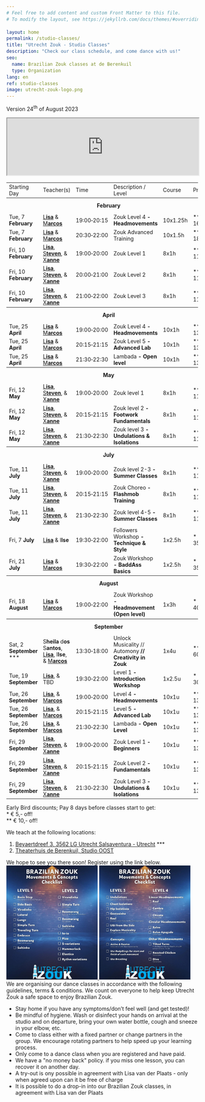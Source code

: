 ```yaml
---
# Feel free to add content and custom Front Matter to this file.
# To modify the layout, see https://jekyllrb.com/docs/themes/#overriding-theme-defaults

layout: home
permalink: /studio-classes/
title: "Utrecht Zouk - Studio Classes"
description: "Check our class schedule, and come dance with us!"
seo:
  name: Brazilian Zouk classes at de Berenkuil
  type: Organization
lang: en
ref: studio-classes
image: utrecht-zouk-logo.png
---
```


Version 24<sup>th</sup> of August 2023

<script src="https://cdnjs.cloudflare.com/ajax/libs/iframe-resizer/4.3.2/iframeResizer.min.js"></script>
<iframe
    id="bueno-schedule"
    src="https://www.bueno.nu/webshop/school/521/schedule?currentDate=24-11-2023&skipEmptyWeeksOnFirstLoad=NO&calendarEntryTypes=&locations=&genres=&levels=&employees="
    style="width: 1px; min-width: 100%"></iframe>
<script>
    iFrameResize(
        {
            log: false,
            heightCalculationMethod: 'lowestElement',
            onScroll: function() {document.getElementById('bueno-schedule').scrollIntoView({behavior: 'smooth'}); return false},
            checkOrigin: false
        },
        '#bueno-schedule'
    )
</script>


<table id="schedule">
<tbody>

<tr>
  <td>Starting Day</td>
  <td>Teacher(s)</td>
  <td>Time</td>
  <td>Description / Level</td>
  <td>Course</td>
  <td style="width:60px">Price</td>
</tr>

<tr style="height: 40px;">
  <th colspan="9">February</th>
</tr>

<tr>
  <td>Tue, 7 <b>February</b></td>
  <td>
    <a href="/about#lisa">L<b>isa</b></a>
    &
    <a href="/about#marcos">M<b>arcos</b></a>
  </td>
  <td>19:00&#8209;20:15</td>
  <td>Zouk Level 4<b> - Headmovements</b></td>
  <td>10x1.25h</td>
  <td>&ast;&ast; € 160,-</td>
</tr>

<tr>
  <td>Tue, 7 <b>February</b></td>
  <td>
    <a href="/about#lisa">L<b>isa</b></a>
    &
    <a href="/about#marcos">M<b>arcos</b></a>
  </td>
  <td>20:30&#8209;22:00</td>
  <td>Zouk Advanced Training</td>
  <td>10x1.5h</td>
  <td>&ast;&ast; € 180,-</td>
</tr>

<tr>
  <td>Fri, 10 <b>February</b></td>
  <td>
    <a href="/about#lisa">L<b>isa</b></a>,
    <a href="/about#steven">S<b>teven</b></a>,
    &
    <a href="/about#xanne">X<b>anne</b></a>
  </td>
  <td>19:00&#8209;20:00</td>
  <td>Zouk Level 1</td>
  <td>8x1h</td>
  <td>&ast;&ast; € 110,-</td>
</tr>

<tr>
  <td>Fri, 10 <b>February</b></td>
  <td>
    <a href="/about#lisa">L<b>isa</b></a>,
    <a href="/about#steven">S<b>teven</b></a>,
    &
    <a href="/about#xanne">X<b>anne</b></a>
  </td>
  <td>20:00&#8209;21:00</td>
  <td>Zouk Level 2</td>
  <td>8x1h</td>
  <td>&ast;&ast; € 110,-</td>
</tr>

<tr>
  <td>Fri, 10 <b>February</b></td>
  <td>
    <a href="/about#lisa">L<b>isa</b></a>,
    <a href="/about#steven">S<b>teven</b></a>,
    &
    <a href="/about#xanne">X<b>anne</b></a>
  </td>
  <td>21:00&#8209;22:00</td>
  <td>Zouk Level 3</td>
  <td>8x1h</td>
  <td>&ast;&ast; € 110,-</td>
</tr>

<tr style="height: 40px;">
  <th colspan="9">April</th>
</tr>

<tr>
  <td>Tue, 25 <b>April</b></td>
  <td>
    <a href="/about#lisa">L<b>isa</b></a>
    &
    <a href="/about#marcos">M<b>arcos</b></a>
  </td>
  <td>19:00&#8209;20:00</td>
  <td>Zouk Level 4<b> - Headmovements</b></td>
  <td>10x1h</td>
  <td>&ast;&ast; € 135,-</td>
</tr>

<tr>
  <td>Tue, 25 <b>April</b></td>
  <td>
    <a href="/about#lisa">L<b>isa</b></a>
    &
    <a href="/about#marcos">M<b>arcos</b></a>
  </td>
  <td>20:15&#8209;21:15</td>
  <td>Zouk Level 5<b> - Advanced Lab</b></td>
  <td>10x1h</td>
  <td>&ast;&ast; € 135,-</td>
</tr>

<tr>
  <td>Tue, 25 <b>April</b></td>
  <td>
    <a href="/about#lisa">L<b>isa</b></a>
    &
    <a href="/about#marcos">M<b>arcos</b></a>
  </td>
  <td>21:30&#8209;22:30</td>
  <td>Lambada<b> - Open level</b></td>
  <td>10x1h</td>
  <td>&ast;&ast; € 135,-</td>
</tr>

<tr style="height: 40px;">
  <th colspan="9">May</th>
</tr>

<tr>
  <td>Fri, 12 <b>May</b></td>
  <td>
    <a href="/about#lisa">L<b>isa</b></a>,
    <a href="/about#steven">S<b>teven</b></a>,
    &
    <a href="/about#xanne">X<b>anne</b></a>
  </td>
  <td>19:00&#8209;20:00</td>
  <td>Zouk level 1</td>
  <td>8x1h</td>
  <td>&ast;&ast; € 110,-</td>
</tr>

<tr>
  <td>Fri, 12 <b>May</b></td>
  <td>
    <a href="/about#lisa">L<b>isa</b></a>,
    <a href="/about#steven">S<b>teven</b></a>,
    &
    <a href="/about#xanne">X<b>anne</b></a>
  </td>
  <td>20:15&#8209;21:15</td>
  <td>Zouk level 2<b> - Footwork Fundamentals</b></td>
  <td>8x1h</td>
  <td>&ast;&ast; € 110,-</td>
</tr>

<tr>
  <td>Fri, 12 <b>May</b></td>
  <td>
    <a href="/about#lisa">L<b>isa</b></a>,
    <a href="/about#steven">S<b>teven</b></a>,
    &
    <a href="/about#xanne">X<b>anne</b></a>
  </td>
  <td>21:30&#8209;22:30</td>
  <td>Zouk level 3<b> - Undulations & Isolations</b></td>
  <td>8x1h</td>
  <td>&ast;&ast; € 110,-</td>
</tr>

<tr style="height: 40px;">
  <th colspan="9">July</th>
</tr>

<tr>
  <td>Tue, 11 <b>July</b></td>
  <td>
    <a href="/about#lisa">L<b>isa</b></a>,
    <a href="/about#steven">S<b>teven</b></a>,
    &
    <a href="/about#xanne">X<b>anne</b></a>
  </td>
  <td>19:00&#8209;20:00</td>
  <td>Zouk level 2-3<b> - Summer Classes</b></td>
  <td>8x1h</td>
  <td>&ast;&ast; € 110,-</td>
</tr>

<tr>
  <td>Tue, 11 <b>July</b></td>
  <td>
    <a href="/about#lisa">L<b>isa</b></a>,
    <a href="/about#steven">S<b>teven</b></a>,
    &
    <a href="/about#xanne">X<b>anne</b></a>
  </td>
  <td>20:15&#8209;21:15</td>
  <td>Zouk Choreo<b> - Flashmob Training</b></td>
  <td>8x1h</td>
  <td>&ast;&ast; € 110,-</td>
</tr>

<tr>
  <td>Tue, 11 <b>July</b></td>
  <td>
    <a href="/about#lisa">L<b>isa</b></a>,
    <a href="/about#steven">S<b>teven</b></a>,
    &
    <a href="/about#xanne">X<b>anne</b></a>
  </td>
  <td>21:30&#8209;22:30</td>
  <td>Zouk level 4-5<b> - Summer Classes</b></td>
  <td>8x1h</td>
  <td>&ast;&ast; € 110,-</td>
</tr>

<tr>
  <td>Fri, 7 <b>July</b></td>
  <td>
    <a href="/about#lisa">L<b>isa</b></a> &
    I<b>lse</b>
  </td>
  <td>19:30&#8209;22:00</td>
  <td>Followers Workshop<b> - Technique & Style</b></td>
  <td>1x2.5h</td>
  <td>&ast; € 35,-</td>
</tr>

<tr>
  <td>Fri, 21 <b>July</b></td>
  <td>
    <a href="/about#lisa">L<b>isa</b></a> &
    <a href="/about#marcos">M<b>arcos</b></a>
  </td>
  <td>19:30&#8209;22:00</td>
  <td>Zouk Workshop<b> - BaddAss Basics</b></td>
  <td>1x2.5h</td>
  <td>&ast; € 35,-</td>
</tr>

<tr style="height: 40px;">
  <th colspan="9">August</th>
</tr>

<tr>
  <td>Fri, 18 <b>August</b></td>
  <td>
    <a href="/about#lisa">L<b>isa</b></a> &
    <a href="/about#marcos">M<b>arcos</b></a>
  </td>
  <td>19:00&#8209;22:00</td>
  <td>Zouk Workshop<b> - Headmovement (Open level)</b></td>
  <td>1x3h</td>
  <td>&ast; € 40,-</td>
</tr>

<tr style="height: 40px;">
  <th colspan="9">September</th>
</tr>

<tr>
  <td>Sat, 2 <b>September</b> &ast;&ast;&ast;</td>
  <td>
    S<b>heila </b>d<b>os </b>S<b>antos</b>,
    <a href="/about#lisa">L<b>isa</b></a>,
    I<b>lse</b>, &
    <a href="/about#marcos">M<b>arcos</b></a>
  </td>
  <td>13:30&#8209;18:00</td>
  <td>Unlock Musicality // Automony<b> // Creativity in Zouk</b></td>
  <td>1x4u</td>
  <td>&ast;&ast; € 60,-</td>
</tr>

<tr>
  <td>Tue, 19 <b>September</b></td>
  <td>
    <a href="/about#lisa">L<b>isa</b></a>, &
    TBD
  </td>
  <td>19:30&#8209;22:00</td>
  <td>Level 1<b> - Introduction Workshop</b></td>
  <td>1x2.5u</td>
  <td>&ast; € 30,-</td>
</tr>

<tr>
  <td>Tue, 26 <b>September</b></td>
  <td>
    <a href="/about#lisa">L<b>isa</b></a>, &
    <a href="/about#marcos">M<b>arcos</b></a>
  </td>
  <td>19:00&#8209;20:00</td>
  <td>Level 4<b> - Headmovements</b></td>
  <td>10x1u</td>
  <td>&ast;&ast; € 135,-</td>
</tr>

<tr>
  <td>Tue, 26 <b>September</b></td>
  <td>
    <a href="/about#lisa">L<b>isa</b></a>, &
    <a href="/about#marcos">M<b>arcos</b></a>
  </td>
  <td>20:15&#8209;21:15</td>
  <td>Level 5<b> - Advanced Lab</b></td>
  <td>10x1u</td>
  <td>&ast;&ast; € 135,-</td>
</tr>

<tr>
  <td>Tue, 26 <b>September</b></td>
  <td>
    <a href="/about#lisa">L<b>isa</b></a>, &
    <a href="/about#marcos">M<b>arcos</b></a>
  </td>
  <td>21:30&#8209;22:30</td>
  <td>Lambada<b> - Open Level</b></td>
  <td>10x1u</td>
  <td>&ast;&ast; € 135,-</td>
</tr>

<tr>
  <td>Fri, 29 <b>September</b></td>
  <td>
    <a href="/about#lisa">L<b>isa</b></a>,
    <a href="/about#steven">S<b>teven</b></a>, &
    <a href="/about#xanne">X<b>anne</b></a>
  </td>
  <td>19:00&#8209;20:00</td>
  <td>Zouk Level 1<b> - Beginners</b></td>
  <td>10x1u</td>
  <td>&ast;&ast; € 135,-</td>
</tr>

<tr>
  <td>Fri, 29 <b>September</b></td>
  <td>
    <a href="/about#lisa">L<b>isa</b></a>,
    <a href="/about#steven">S<b>teven</b></a>, &
    <a href="/about#xanne">X<b>anne</b></a>
  </td>
  <td>20:15&#8209;21:15</td>
  <td>Zouk Level 2<b> - Fundamentals</b></td>
  <td>10x1u</td>
  <td>&ast;&ast; € 135,-</td>
</tr>

<tr>
  <td>Fri, 29 <b>September</b></td>
  <td>
    <a href="/about#lisa">L<b>isa</b></a>,
    <a href="/about#steven">S<b>teven</b></a>, &
    <a href="/about#xanne">X<b>anne</b></a>
  </td>
  <td>21:30&#8209;22:30</td>
  <td>Zouk Level 3<b> - Undulations & Isolations</b></td>
  <td>10x1u</td>
  <td>&ast;&ast; € 135,-</td>
</tr>

</tbody>
</table>

Early Bird discounts; Pay 8 days before classes start to get:
<br/>
\* € 5,- off!
<br/>
\*\* € 10,- off!

We teach at the following locations:
<ol>
    <li>
    <a href='https://goo.gl/maps/KxfXr854UHQBLYj37'>Beyaertdreef 3, 3562 LG Utrecht Salsaventura - Utrecht</a>
    &ast;&ast;&ast;
    </li>
    <li>
    <a href='https://goo.gl/maps/86Nr5hmZY3mu5sVP6'>Theaterhuis de Berenkuil, Studio OOST</a>
    </li>
</ol>
We hope to see you there soon!
Register using the link below.

<picture>
    <a
    href="/brazilian-zouk-movements-and-concepts-checklist-level-1-and-2.jpg"
    target="_blank"
    >
    <img
    alt='Brazilian-zouk-movements-and-concepts-checklist-level-1-and-2'
    src='/brazilian-zouk-movements-and-concepts-checklist-level-1-and-2.jpg'
    width='240px'
    />
    </a>
</picture>

<picture>
    <a
    href="/brazilian-zouk-movements-and-concepts-checklist-level-3-and-4.jpg"
    target="_blank"
    >
    <img
    alt='Brazilian-zouk-movements-and-concepts-checklist-level-3-and-4'
    src='/brazilian-zouk-movements-and-concepts-checklist-level-3-and-4.jpg'
    width='240px'
    />
    </a>
</picture>

<br>
We are organising our dance classes in accordance with the following guidelines,
terms & conditions.
We count on everyone to help keep Utrecht Zouk a safe space to enjoy Brazilian Zouk.

* Stay home if you have any symptoms/don’t feel well (and get tested)!
* Be mindful of hygiene. Wash or disinfect your hands on arrival at the studio and on departure, bring your own water bottle, cough and sneeze in your elbow, etc.
* Come to class either with a fixed partner or change partners in the group. We encourage rotating partners to help speed up your learning process.
* Only come to a dance class when you are registered and have paid.
* We have a "no money back" policy. if you miss one lesson, you can recover it on another day.
* A try-out is ony possible in agreement with Lisa van der Plaats - only when agreed upon can it be free of charge
* It is possible to do a drop-in into our Brazilian Zouk classes, in agreement with Lisa van der Plaats
